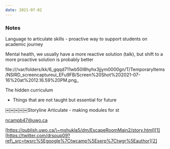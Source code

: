 ```yaml
---
date: 2021-07-02
--- 
```


### Notes

Language to articulate skills - proactive way to support students on academic journey

Mental health, we usually have a more reactive solution (talk), but shift to a more proactive solution is probably better

file:///var/folders/kk/6\_gqqd711wb50l8hyhx3jjym0000gn/T/TemporaryItems/NSIRD\_screencaptureui\_EFu9FB/Screen%20Shot%202021-07-16%20at%2012.16.59%20PM.png\_


The hidden curriculum
- Things that are not taught but essential for future

￼￼￼￼￼Storyline Articulate - making modules for st

ncampb47@uwo.ca

[https://publish.uwo.ca/\~mshukla5/dm/EscapeRoomMain2/story.html][1]
[https://twitter.com/drsoup09?ref\_src=twsrc%5Egoogle%7Ctwcamp%5Eserp%7Ctwgr%5Eauthor][2]

[1]:	https://publish.uwo.ca/~mshukla5/dm/EscapeRoomMain2/story.html
[2]:	https://twitter.com/drsoup09?ref_src=twsrc%5Egoogle%7Ctwcamp%5Eserp%7Ctwgr%5Eauthor